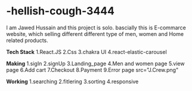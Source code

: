 # -hellish-cough-3444
I am Jawed Hussain and this project is solo.
bascially this is E-commarce website, which selling different different type of men, women and Home related products.

**Tech Stack**
1.React.JS
2.Css
3.chakra UI
4.react-elastic-carousel

**Making**
1.sigIn
2.signUp
3.Landing_page
4.Men and women page
5.view page
6.Add cart
7.Checkout
8.Payment
9.Error page
src="J.Crew.png"


**Working**
1.searching
2.fitlering
3.sorting
4.responsive

